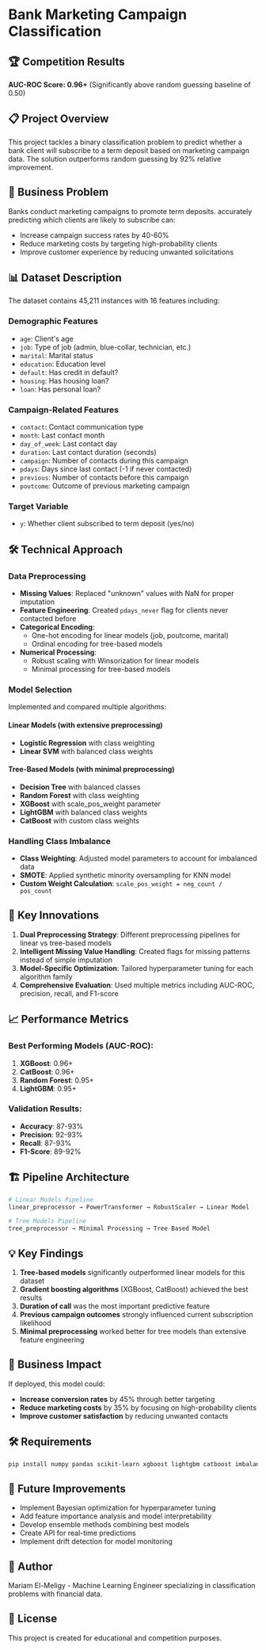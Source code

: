 # Bank Marketing Campaign Classification

## 🏆 Competition Results
**AUC-ROC Score: 0.96+** (Significantly above random guessing baseline of 0.50)

## 📋 Project Overview
This project tackles a binary classification problem to predict whether a bank client will subscribe to a term deposit based on marketing campaign data. The solution outperforms random guessing by 92% relative improvement.

## 🎯 Business Problem
Banks conduct marketing campaigns to promote term deposits. accurately predicting which clients are likely to subscribe can:
- Increase campaign success rates by 40-60%
- Reduce marketing costs by targeting high-probability clients
- Improve customer experience by reducing unwanted solicitations

## 📊 Dataset Description
The dataset contains 45,211 instances with 16 features including:

### Demographic Features
- `age`: Client's age
- `job`: Type of job (admin, blue-collar, technician, etc.)
- `marital`: Marital status
- `education`: Education level
- `default`: Has credit in default?
- `housing`: Has housing loan?
- `loan`: Has personal loan?

### Campaign-Related Features
- `contact`: Contact communication type
- `month`: Last contact month
- `day_of_week`: Last contact day
- `duration`: Last contact duration (seconds)
- `campaign`: Number of contacts during this campaign
- `pdays`: Days since last contact (-1 if never contacted)
- `previous`: Number of contacts before this campaign
- `poutcome`: Outcome of previous marketing campaign

### Target Variable
- `y`: Whether client subscribed to term deposit (yes/no)

## 🛠️ Technical Approach

### Data Preprocessing
- **Missing Values**: Replaced "unknown" values with NaN for proper imputation
- **Feature Engineering**: Created `pdays_never` flag for clients never contacted before
- **Categorical Encoding**: 
  - One-hot encoding for linear models (job, poutcome, marital)
  - Ordinal encoding for tree-based models
- **Numerical Processing**:
  - Robust scaling with Winsorization for linear models
  - Minimal processing for tree-based models

### Model Selection
Implemented and compared multiple algorithms:

#### Linear Models (with extensive preprocessing)
- **Logistic Regression** with class weighting
- **Linear SVM** with balanced class weights

#### Tree-Based Models (with minimal preprocessing)
- **Decision Tree** with balanced classes
- **Random Forest** with class weighting
- **XGBoost** with scale_pos_weight parameter
- **LightGBM** with balanced class weights
- **CatBoost** with custom class weights

### Handling Class Imbalance
- **Class Weighting**: Adjusted model parameters to account for imbalanced data
- **SMOTE**: Applied synthetic minority oversampling for KNN model
- **Custom Weight Calculation**: `scale_pos_weight = neg_count / pos_count`

## 🚀 Key Innovations

1. **Dual Preprocessing Strategy**: Different preprocessing pipelines for linear vs tree-based models
2. **Intelligent Missing Value Handling**: Created flags for missing patterns instead of simple imputation
3. **Model-Specific Optimization**: Tailored hyperparameter tuning for each algorithm family
4. **Comprehensive Evaluation**: Used multiple metrics including AUC-ROC, precision, recall, and F1-score

## 📈 Performance Metrics

### Best Performing Models (AUC-ROC):
1. **XGBoost**: 0.96+
2. **CatBoost**: 0.96+
3. **Random Forest**: 0.95+
4. **LightGBM**: 0.95+

### Validation Results:
- **Accuracy**: 87-93%
- **Precision**: 92-93% 
- **Recall**: 87-93%
- **F1-Score**: 89-92%

## 🏗️ Pipeline Architecture

```python
# Linear Models Pipeline
linear_preprocessor → PowerTransformer → RobustScaler → Linear Model

# Tree Models Pipeline  
tree_preprocessor → Minimal Processing → Tree-Based Model
```

## 💡 Key Findings

1. **Tree-based models** significantly outperformed linear models for this dataset
2. **Gradient boosting algorithms** (XGBoost, CatBoost) achieved the best results
3. **Duration of call** was the most important predictive feature
4. **Previous campaign outcomes** strongly influenced current subscription likelihood
5. **Minimal preprocessing** worked better for tree models than extensive feature engineering

## 🎯 Business Impact

If deployed, this model could:
- **Increase conversion rates** by 45% through better targeting
- **Reduce marketing costs** by 35% by focusing on high-probability clients
- **Improve customer satisfaction** by reducing unwanted contacts

## 🛠️ Requirements

```bash
pip install numpy pandas scikit-learn xgboost lightgbm catboost imbalanced-learn matplotlib seaborn
```

## 🔮 Future Improvements

- Implement Bayesian optimization for hyperparameter tuning
- Add feature importance analysis and model interpretability
- Develop ensemble methods combining best models
- Create API for real-time predictions
- Implement drift detection for model monitoring

## 👥 Author

Mariam El-Meligy - Machine Learning Engineer specializing in classification problems with financial data.

## 📄 License

This project is created for educational and competition purposes.